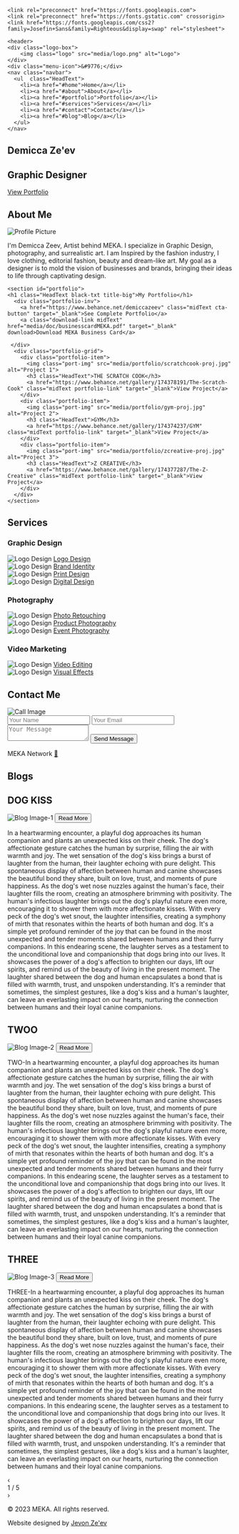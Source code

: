 <!DOCTYPE html>
<html lang="en">
<head>
  <meta charset="UTF-8">
  <meta name="viewport" content="width=device-width, initial-scale=1.0">
  
  <!--font-->
	<link rel="preconnect" href="https://fonts.googleapis.com">
	<link rel="preconnect" href="https://fonts.gstatic.com" crossorigin>
	<link href="https://fonts.googleapis.com/css2?family=Josefin+Sans&family=Righteous&display=swap" rel="stylesheet">
	
  <title>MEKA | Graphic Designer</title>
  <link rel="stylesheet" href="styles.css">
 
</head>
<body>
<!--Cursor-->
  <div id="cursor" class="cursor-image"></div>

  <!-- Header Section -->
    <header>
    <div class="logo-box">
		<img class="logo" src="media/logo.png" alt="Logo">
	</div>
    <div class="menu-icon">&#9776;</div>
    <nav class="navbar">
      <ul  class="HeadText">
        <li><a href="#home">Home</a></li>
        <li><a href="#about">About</a></li>
        <li><a href="#portfolio">Portfolio</a></li>
        <li><a href="#services">Services</a></li>
        <li><a href="#contact">Contact</a></li>
        <li><a href="#blog">Blog</a></li>
      </ul>
    </nav>
  </header>
  
  <!-- Home Section -->
  <section id="home" class="parallax">
    <div class="hero">
	<div class=" hero-titles HeadText">
        <h1 class="white-txt">Demicca Ze'ev</h1>
		<h2 class="black-txt" >Graphic Designer</h2>
	</div>
        <a class="midText cta-button" href="#portfolio" target="_blank" >View Portfolio</a>
    </div>
  </section>

  <!-- About Section -->
  <section id="about">
    <div class="about-content">
      <h2 class="HeadText lilac-txt title-big">About Me</h2>
      <img src="media/profile-picture.jpg" alt="Profile Picture">
      <p class="midText">I'm Demicca Zeev, Artist behind MEKA. I specialize in Graphic Design, photography, and surrealistic art. I am Inspired by the fashion industry, I love clothing, editorial fashion, beauty and dream-like art. My goal as a designer is to mold the vision of businesses and brands, bringing their ideas to life through captivating design.</p>
    </div>
  </section>

  <!-- Portfolio Section -->
    <section id="portfolio">
	<h1 class="HeadText black-txt title-big">My Portfolio</h1>
	  <div class="portfolio-inv">
		<a href="https://www.behance.net/demiccazeev" class="midText cta-button" target="_blank">See Complete Portfolio</a>
	    <a class="download-link midText" href="media/doc/businesscardMEKA.pdf" target="_blank" download>Download MEKA Business Card</a>

	 </div>
	  <div class="portfolio-grid">
		<div class="portfolio-item">
		  <img class="port-img" src="media/portfolio/scratchcook-proj.jpg" alt="Project 1">
		  <h3 class="HeadText">THE SCRATCH COOK</h3>
		  <a href="https://www.behance.net/gallery/174378191/The-Scratch-Cook" class="midText portfolio-link" target="_blank">View Project</a>
		</div>
		<div class="portfolio-item">
		  <img class="port-img" src="media/portfolio/gym-proj.jpg" alt="Project 2">
		  <h3 class="HeadText">GYM</h3>
		  <a href="https://www.behance.net/gallery/174374237/GYM" class="midText portfolio-link" target="_blank">View Project</a>
		</div>
		<div class="portfolio-item">
		  <img class="port-img" src="media/portfolio/zcreative-proj.jpg" alt="Project 3">
		  <h3 class="HeadText">Z CREATIVE</h3>
		  <a href="https://www.behance.net/gallery/174377287/The-Z-Creative" class="midText portfolio-link" target="_blank">View Project</a>
		</div>
	  </div>
	</section>

<!-- Services Section -->
<section id="services">
  <div class="services-container">
    <h2 class="title-big HeadText black-txt">Services</h2>
    <div class="service-category">
      <h3 class="HeadText">Graphic Design</h3>
      <div class="service-icons">
        <div class="service-icon">
            <img src="media/icons/graphic/logo.jpg" alt="Logo Design">
          <a href="#contact" class="label-link midText">Logo Design</a>
        </div>
        <div class="service-icon">
            <img src="media/icons/graphic/brand.jpg" alt="Logo Design">
          <a href="#contact" class="label-link midText">Brand Identity</a>
        </div>
        <div class="service-icon">
            <img src="media/icons/graphic/print.jpg" alt="Logo Design">
          <a href="#contact" class="label-link midText">Print Design</a>
        </div>
        <div class="service-icon">
           <img src="media/icons/graphic/digital.jpg" alt="Logo Design">
          <a href="#contact" class="label-link midText">Digital Design</a>
        </div>
      </div>
    </div>
    <div class="service-category">
      <h3 class="HeadText">Photography</h3>
      <div class="service-icons">
        <div class="service-icon">
            <img src="media/icons/photography/retouching.jpg" alt="Logo Design">
          <a href="#contact" class="label-link midText">Photo Retouching</a>
        </div>
        <div class="service-icon">
            <img src="media/icons/photography/product.jpg" alt="Logo Design">
          <a href="#contact" class="label-link midText">Product Photography</a>
        </div>
        <div class="service-icon">
            <img src="media/icons/photography/event.jpg" alt="Logo Design">
          <a href="#contact" class="label-link midText">Event Photography</a>
        </div>
      </div>
    </div>
    <div class="service-category">
      <h3 class="HeadText">Video Marketing</h3>
      <div class="service-icons">
        <div class="service-icon">
           <img src="media/icons/motion/video.jpg" alt="Logo Design">
          <a href="#contact" class="label-link midText">Video Editing</a>
        </div>
        <div class="service-icon">
            <img src="media/icons/motion/visual.jpg" alt="Logo Design">
          <a href="#contact" class="label-link midText">Visual Effects</a>
        </div>
      </div>
    </div>
  </div>
</section>

 <!-- Contact Section -->
<section id="contact" class="parallax">
<div class="contact-main">
	<h2 class="HeadText white-txt title-big" class="HeadText">Contact Me</h2>
	<div class="title-uni">
	<img class="call" src="media/call.png" alt="Call Image">
	</div>
</div>

  <div class="contact-form">
    <form class="midText">
      <input type="text" name="name" placeholder="Your Name">
      <input type="email" name="email" placeholder="Your Email">
      <textarea name="message" placeholder="Your Message"></textarea>
      <button class="btn-contact cta-button" type="submit">Send Message</button>
    </form>
  </div>
<div id="success-message" class="black-txt HeadText"></div>

<div class="social-media">
  <div class="overlay">
    <span class="lilac-txt midText label">MEKA Network </span>
    <a class="white-txt social-link btn-rainbow" href="http://linktr.ee/MEKA_Network" target="_blank">&#x1F308;</a>
  </div>
</div>
</section>

<!--Blog Section-->
 <section id="blog">
   <h2 class="title-big HeadText black-txt">Blogs</h2>
<div class="blog-container midText">
	<!--BLOG ONE-->
    <div class="blog-content">
	 <h2 class="blog-title">DOG KISS</h2>
	 <div class="blog-layout">
      <img src="media/blog/blog-01.jpg" alt="Blog Image-1" class="blog-image">
      <button class="read-more-button">Read More</button>
	  </div>
	  <p class="blog-text">
	  In a heartwarming encounter, a playful dog approaches its human companion and plants an unexpected kiss on their cheek. The dog's affectionate gesture catches the human by surprise, filling the air with warmth and joy. The wet sensation of the dog's kiss brings a burst of laughter from the human, their laughter echoing with pure delight. This spontaneous display of affection between human and canine showcases the beautiful bond they share, built on love, trust, and moments of pure happiness.
      <span class="extra-text">As the dog's wet nose nuzzles against the human's face, their laughter fills the room, creating an atmosphere brimming with positivity. The human's infectious laughter brings out the dog's playful nature even more, encouraging it to shower them with more affectionate kisses. With every peck of the dog's wet snout, the laughter intensifies, creating a symphony of mirth that resonates within the hearts of both human and dog. It's a simple yet profound reminder of the joy that can be found in the most unexpected and tender moments shared between humans and their furry companions.
      In this endearing scene, the laughter serves as a testament to the unconditional love and companionship that dogs bring into our lives. It showcases the power of a dog's affection to brighten our days, lift our spirits, and remind us of the beauty of living in the present moment. The laughter shared between the dog and human encapsulates a bond that is filled with warmth, trust, and unspoken understanding. It's a reminder that sometimes, the simplest gestures, like a dog's kiss and a human's laughter, can leave an everlasting impact on our hearts, nurturing the connection between humans and their loyal canine companions.</span>
    </p>
    </div>
	<!--BLOG TWO-->
	 <div class="blog-content">
	 <h2 class="blog-title">TWOO</h2>
	 <div class="blog-layout">
      <img src="media/blog/blog-02.jpg" alt="Blog Image-2" class="blog-image">
      <button class="read-more-button">Read More</button>
	  </div>
	  <p class="blog-text">
	  TWO-In a heartwarming encounter, a playful dog approaches its human companion and plants an unexpected kiss on their cheek. The dog's affectionate gesture catches the human by surprise, filling the air with warmth and joy. The wet sensation of the dog's kiss brings a burst of laughter from the human, their laughter echoing with pure delight. This spontaneous display of affection between human and canine showcases the beautiful bond they share, built on love, trust, and moments of pure happiness.
      <span class="extra-text">As the dog's wet nose nuzzles against the human's face, their laughter fills the room, creating an atmosphere brimming with positivity. The human's infectious laughter brings out the dog's playful nature even more, encouraging it to shower them with more affectionate kisses. With every peck of the dog's wet snout, the laughter intensifies, creating a symphony of mirth that resonates within the hearts of both human and dog. It's a simple yet profound reminder of the joy that can be found in the most unexpected and tender moments shared between humans and their furry companions.
      In this endearing scene, the laughter serves as a testament to the unconditional love and companionship that dogs bring into our lives. It showcases the power of a dog's affection to brighten our days, lift our spirits, and remind us of the beauty of living in the present moment. The laughter shared between the dog and human encapsulates a bond that is filled with warmth, trust, and unspoken understanding. It's a reminder that sometimes, the simplest gestures, like a dog's kiss and a human's laughter, can leave an everlasting impact on our hearts, nurturing the connection between humans and their loyal canine companions.</span>
    </p>
    </div>
	<!--BLOG THREE-->
	 <div class="blog-content">
	 <h2 class="blog-title">THREE</h2>
	 <div class="blog-layout">
      <img src="media/blog/blog-03.jpg" alt="Blog Image-3" class="blog-image">
      <button class="read-more-button">Read More</button>
	  </div>
	  <p class="blog-text">
	  THREE-In a heartwarming encounter, a playful dog approaches its human companion and plants an unexpected kiss on their cheek. The dog's affectionate gesture catches the human by surprise, filling the air with warmth and joy. The wet sensation of the dog's kiss brings a burst of laughter from the human, their laughter echoing with pure delight. This spontaneous display of affection between human and canine showcases the beautiful bond they share, built on love, trust, and moments of pure happiness.
      <span class="extra-text">As the dog's wet nose nuzzles against the human's face, their laughter fills the room, creating an atmosphere brimming with positivity. The human's infectious laughter brings out the dog's playful nature even more, encouraging it to shower them with more affectionate kisses. With every peck of the dog's wet snout, the laughter intensifies, creating a symphony of mirth that resonates within the hearts of both human and dog. It's a simple yet profound reminder of the joy that can be found in the most unexpected and tender moments shared between humans and their furry companions.
      In this endearing scene, the laughter serves as a testament to the unconditional love and companionship that dogs bring into our lives. It showcases the power of a dog's affection to brighten our days, lift our spirits, and remind us of the beauty of living in the present moment. The laughter shared between the dog and human encapsulates a bond that is filled with warmth, trust, and unspoken understanding. It's a reminder that sometimes, the simplest gestures, like a dog's kiss and a human's laughter, can leave an everlasting impact on our hearts, nurturing the connection between humans and their loyal canine companions.</span>
    </p>
    </div>
    <div class="blog-navigation">
      <div class="arrow arrow-left">&#8249;</div>
      <div class="blog-counter">1 / 5</div>
      <div class="arrow arrow-right">&#8250;</div>
    </div>
  </div>
</section>
  <!-- Footer Section -->
  <footer class="midText">
    <div class="footer-content">
      <p>&copy; 2023 MEKA. All rights reserved.</p>
      <p>Website designed by <a href="https://linktr.ee/JevonConnect" target="_blank">Jevon Ze'ev</a></p>
      <div class="footer-links">
      </div>
    </div>
  </footer>
</body>
 <script src="script.js" defer></script>
</html>
